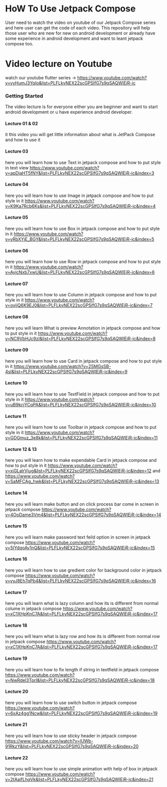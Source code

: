 # HoW To Use Jetpack Compose

User need to watch the video on youtube of our Jetpack Compose series and here user can get  the code of each video.
This repository will help those user who are new for new on android development or already have some experience in android development and want to leant jetpack compose too.

# Video lecture on Youtube
watch our youtube flutter series -> https://www.youtube.com/watch?v=vyHumJ3YqIo&list=PLFLkyNEX22scGPSlfG7s9qSAQWlEjR-ic

### Getting Started
The video lecture is for everyone either you are beginner and want to start android development or u have experience android developer. 

#### Lecture 01 & 02
it this video you will get little information about what is JetPack Compose and how to use it

#### Lecture 03
here you will learn how to use Text in jetpack compose and how to put style in text view 
https://www.youtube.com/watch?v=apDjaHT5fNY&list=PLFLkyNEX22scGPSlfG7s9qSAQWlEjR-ic&index=3

#### Lecture 04
here you will learn how to use Image in jetpack compose and how to put style in it
https://www.youtube.com/watch?v=K9Ka7Rcb6Ks&list=PLFLkyNEX22scGPSlfG7s9qSAQWlEjR-ic&index=4

#### Lecture 05
here you will learn how to use Box in jetpack compose and how to put style in it
https://www.youtube.com/watch?v=yRbXYjE_BGY&list=PLFLkyNEX22scGPSlfG7s9qSAQWlEjR-ic&index=5

#### Lecture 06
here you will learn how to use Row in jetpack compose and how to put style in it
https://www.youtube.com/watch?v=AyjcNxb7xwU&list=PLFLkyNEX22scGPSlfG7s9qSAQWlEjR-ic&index=6

#### Lecture 07
here you will learn how to use Column in jetpack compose and how to put style in it
https://www.youtube.com/watch?v=ovijQ6K9EJ0&list=PLFLkyNEX22scGPSlfG7s9qSAQWlEjR-ic&index=7

#### Lecture 08
here you will learn What is preview Annotation in jetpack compose and how to put style in it
https://www.youtube.com/watch?v=NC9VbHJc9zI&list=PLFLkyNEX22scGPSlfG7s9qSAQWlEjR-ic&index=8

#### Lecture 09
here you will learn how to use Card in jetpack compose and how to put style in it
https://www.youtube.com/watch?v=2SMGsSB-4sI&list=PLFLkyNEX22scGPSlfG7s9qSAQWlEjR-ic&index=9

#### Lecture 10
here you will learn how to use TextField in jetpack compose and how to put style in it
https://www.youtube.com/watch?v=uB9kcjYCqPA&list=PLFLkyNEX22scGPSlfG7s9qSAQWlEjR-ic&index=10

#### Lecture 11
here you will learn how to use Toolbar in jetpack compose and how to put style in it
https://www.youtube.com/watch?v=GDGmuz_3e8k&list=PLFLkyNEX22scGPSlfG7s9qSAQWlEjR-ic&index=11

#### Lecture 12 & 13
here you will learn how to make expendable Card in jetpack compose and how to put style in it
https://www.youtube.com/watch?v=xiGLalrVjug&list=PLFLkyNEX22scGPSlfG7s9qSAQWlEjR-ic&index=12
and 
https://www.youtube.com/watch?v=SaMFCAg_hwk&list=PLFLkyNEX22scGPSlfG7s9qSAQWlEjR-ic&index=13

#### Lecture 14
here you will learn make button and on click process bar come in screen in jetpack compose
https://www.youtube.com/watch?v=4OoDame3Vm4&list=PLFLkyNEX22scGPSlfG7s9qSAQWlEjR-ic&index=14

#### Lecture 15
here you will learn make password text feild option in screen in jetpack compose
https://www.youtube.com/watch?v=5IYdqoAv1nQ&list=PLFLkyNEX22scGPSlfG7s9qSAQWlEjR-ic&index=15

#### Lecture 16
here you will learn how to use gredient color for background color in jetpack compose
https://www.youtube.com/watch?v=vyJ8Eh7qPb4&list=PLFLkyNEX22scGPSlfG7s9qSAQWlEjR-ic&index=16

#### Lecture 17
here you will learn what is lazy column and how its is different from normal colume in jetpack compose
https://www.youtube.com/watch?v=xC1XHpKnC7A&list=PLFLkyNEX22scGPSlfG7s9qSAQWlEjR-ic&index=17

#### Lecture 18
here you will learn what is lazy row and how its is different from normal row in jetpack compose
https://www.youtube.com/watch?v=xC1XHpKnC7A&list=PLFLkyNEX22scGPSlfG7s9qSAQWlEjR-ic&index=17

#### Lecture 19
here you will learn how to fix length if string in textfield in jetpack compose
https://www.youtube.com/watch?v=NwRdel3TprI&list=PLFLkyNEX22scGPSlfG7s9qSAQWlEjR-ic&index=18

#### Lecture 20
here you will learn how to use switch button in jetpack compose
https://www.youtube.com/watch?v=6xAz4gg1Ncw&list=PLFLkyNEX22scGPSlfG7s9qSAQWlEjR-ic&index=19

#### Lecture 21
here you will learn how to use sticky header in jetpack compose
https://www.youtube.com/watch?v=lUWb-91RkzY&list=PLFLkyNEX22scGPSlfG7s9qSAQWlEjR-ic&index=20

#### Lecture 22
here you will learn how to use simple animation with help of box in jetpack compose
https://www.youtube.com/watch?v=2tAaifLhqVk&list=PLFLkyNEX22scGPSlfG7s9qSAQWlEjR-ic&index=21
